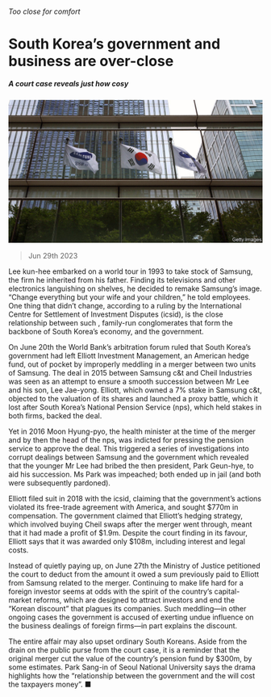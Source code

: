 ###### Too close for comfort

# South Korea’s government and business are over-close 

##### A court case reveals just how cosy 

![image](images/20230701_WBP503.jpg) 

> Jun 29th 2023 

Lee kun-hee embarked on a world tour in 1993 to take stock of Samsung, the firm he inherited from his father. Finding its televisions and other electronics languishing on shelves, he decided to remake Samsung’s image. “Change everything but your wife and your children,” he told employees. One thing that didn’t change, according to a ruling by the International Centre for Settlement of Investment Disputes (icsid), is the close relationship between such , family-run conglomerates that form the backbone of South Korea’s economy, and the government.

On June 20th the World Bank’s arbitration forum ruled that South Korea’s government had left Elliott Investment Management, an American hedge fund, out of pocket by improperly meddling in a merger between two units of Samsung. The deal in 2015 between Samsung c&amp;t and Cheil Industries was seen as an attempt to ensure a smooth succession between Mr Lee and his son, Lee Jae-yong. Elliott, which owned a 7% stake in Samsung c&amp;t, objected to the valuation of its shares and launched a proxy battle, which it lost after South Korea’s National Pension Service (nps), which held stakes in both firms, backed the deal. 

Yet in 2016 Moon Hyung-pyo, the health minister at the time of the merger and by then the head of the nps, was indicted for pressing the pension service to approve the deal. This triggered a series of investigations into corrupt dealings between Samsung and the government which revealed that the younger Mr Lee had bribed the then president, Park Geun-hye, to aid his succession. Ms Park was impeached; both ended up in jail (and both were subsequently pardoned). 

Elliott filed suit in 2018 with the icsid, claiming that the government’s actions violated its free-trade agreement with America, and sought $770m in compensation. The government claimed that Elliott’s hedging strategy, which involved buying Cheil swaps after the merger went through, meant that it had made a profit of $1.9m. Despite the court finding in its favour, Elliott says that it was awarded only $108m, including interest and legal costs. 

Instead of quietly paying up, on June 27th the Ministry of Justice petitioned the court to deduct from the amount it owed a sum previously paid to Elliott from Samsung related to the merger. Continuing to make life hard for a foreign investor seems at odds with the spirit of the country’s capital-market reforms, which are designed to attract investors and end the “Korean discount” that plagues its companies. Such meddling—in other ongoing cases the government is accused of exerting undue influence on the business dealings of foreign firms—in part explains the discount.

The entire affair may also upset ordinary South Koreans. Aside from the drain on the public purse from the court case, it is a reminder that the original merger cut the value of the country’s pension fund by $300m, by some estimates. Park Sang-in of Seoul National University says the drama highlights how the “relationship between the government and the  will cost the taxpayers money”. ■


